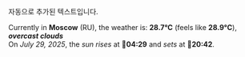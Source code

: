 
자동으로 추가된 텍스트입니다.

<!--START_SECTION:weather:moscow-->
Currently in **Moscow** (RU), the weather is: **28.7°C** (feels like **28.9°C**), ***overcast clouds***<br/>
On *July 29, 2025*, the *sun rises* at 🌅**04:29** and *sets* at 🌇**20:42**.
<!--END_SECTION:weather-->
